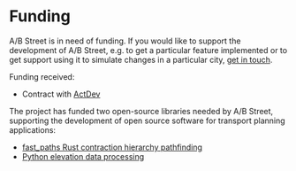 # Funding

A/B Street is in need of funding.
If you would like to support the development of A/B Street, e.g. to get a particular feature implemented or to get support using it to simulate changes in a particular city, [get in touch](mailto:dabreegster@gmail.com).

Funding received:

- Contract with [ActDev](https://actdev.cyipt.bike/)

The project has funded two open-source libraries needed by A/B Street, supporting the development of open source software for transport planning applications:

- [fast_paths Rust contraction hierarchy pathfinding](https://github.com/easbar/fast_paths/)
- [Python elevation data processing](https://github.com/eldang/elevation_lookups)
